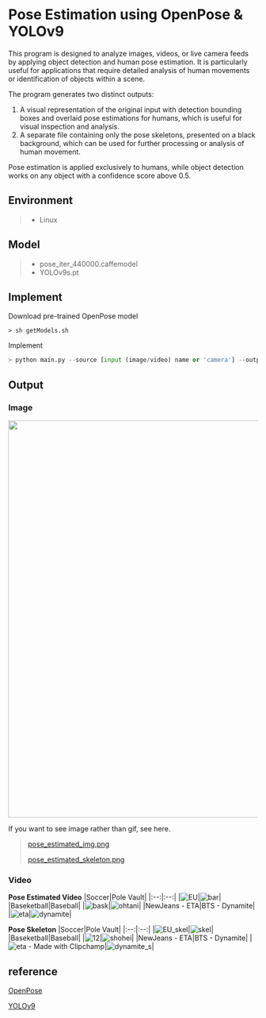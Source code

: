 # Pose Estimation using OpenPose & YOLOv9

This program is designed to analyze images, videos, or live camera feeds by applying object detection and human pose estimation. 
It is particularly useful for applications that require detailed analysis of human movements or identification of objects within a scene.

The program generates two distinct outputs:

1. A visual representation of the original input with detection bounding boxes and overlaid pose estimations for humans, which is useful for visual inspection and analysis.
2. A separate file containing only the pose skeletons, presented on a black background, which can be used for further processing or analysis of human movement.

Pose estimation is applied exclusively to humans, while object detection works on any object with a confidence score above 0.5.

## Environment
> - Linux
## Model
> - pose_iter_440000.caffemodel
> - YOLOv9s.pt

## Implement
Download pre-trained OpenPose model
```shell
> sh getModels.sh
```
Implement
```python
> python main.py --source [input (image/video) name or 'camera'] --output [output (image/video) name]
```

## Output
### Image
<img src="https://github.com/user-attachments/assets/2016fa5c-3dd9-4e1f-9b9d-ff0f696c7dc7" width="800" height="auto" />

If you want to see image rather than gif, see here.

>[pose_estimated_img.png](https://github.com/hjpark83/CVLab/blob/main/Paper%20Review/Pose%20Estimation/Implementation/result/pose_estimated_img.png)
>
>[pose_estimated_skeleton.png](https://github.com/hjpark83/CVLab/blob/main/Paper%20Review/Pose%20Estimation/Implementation/result/pose_estimated_skeleton.png)

### Video
**Pose Estimated Video**
|Soccer|Pole Vault|
|:--:|:--:|
|![EU](https://github.com/user-attachments/assets/04bc651b-2d22-4d3e-805e-a44dcd4e9009)|![bar](https://github.com/user-attachments/assets/b34612f1-a06a-4ee9-a12a-3dab3a78b3ff)|
|Baseketball|Baseball|
|![bask](https://github.com/user-attachments/assets/855e36d8-4b9b-4771-b537-0b010ec59e31)|![ohtani](https://github.com/user-attachments/assets/1dc1e713-daa1-41ea-b03d-d827f1387251)|
|NewJeans - ETA|BTS - Dynamite|
|![eta](https://github.com/user-attachments/assets/7e6bdeb3-8a70-4281-99c6-502fe0f86d25)|![dynamite](https://github.com/user-attachments/assets/dbf3eb07-ec69-492b-af18-ff1b91683830)|

**Pose Skeleton**
|Soccer|Pole Vault|
|:--:|:--:|
|![EU_skel](https://github.com/user-attachments/assets/2c9ff82d-550b-407e-91e3-ad10b4e6ddad)|![skel](https://github.com/user-attachments/assets/0c019f32-2114-4ed3-aa8c-3670d1cfa850)|
|Baseketball|Baseball|
|![12](https://github.com/user-attachments/assets/4fee5b08-115d-46dd-8a27-428525ebaa45)|![shohei](https://github.com/user-attachments/assets/3447465a-dafa-49a4-a7f8-233bfb555c05)|
|NewJeans - ETA|BTS - Dynamite|
|![eta - Made with Clipchamp](https://github.com/user-attachments/assets/9031b4b8-f0c0-49f2-a9ff-703a2e7b3372)|![dynamite_s](https://github.com/user-attachments/assets/669f01e9-f210-46b8-9fbb-6ea68b1a7067)|

## reference
[OpenPose](https://github.com/CMU-Perceptual-Computing-Lab/openpose)

[YOLOv9](https://github.com/WongKinYiu/yolov9)
